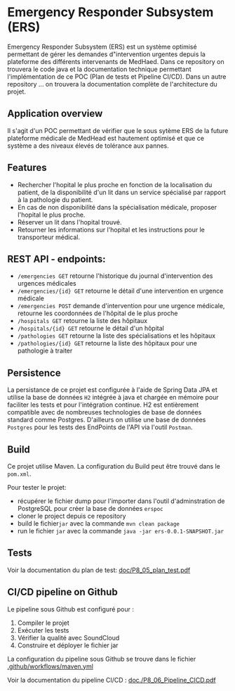# Emergency Responder Subsystem (ERS)

Emergency Responder Subsystem (ERS) est un système optimisé permettant de gérer les demandes d"intervention urgentes depuis la plateforme des différents intervenants de MedHaed. 
Dans ce repository on trouvera le code java et la documentation technique permettant l'implémentation de ce POC (Plan de tests et Pipeline CI/CD). Dans un autre repository ... on trouvera la documentation complète de l'architecture du projet.

## Application overview

Il s'agit d'un POC permettant de vérifier que le sous sytème ERS de la future plateforme médicale de MedHead est hautement optimisé et que ce système a des niveaux élevés de tolérance aux pannes. 

## Features

- Rechercher l'hopital le plus proche en fonction de la localisation du patient, de la disponibilité d'un lit dans un service spécialisé par rapport à la pathologie du patient.
- En cas de non disponibilité dans la spécialisation médicale, proposer l'hopital le plus proche.
- Réserver un lit dans l'hopital trouvé.
- Retourner les informations sur l'hopital et les instructions pour le transporteur médical.


## REST API - endpoints:

+ `/emergencies GET` retourne l'historique du journal d'intervention des urgences médicales
+ `/emergencies/{id} GET` retourne le détail d'une intervention en urgence médicale
+ `/emergencies POST` demande d'intervention pour une urgence médicale, retourne les coordonnées de l'hôpital de le plus proche
+ `/hospitals GET` retourne la liste des hôpitaux
+ `/hospitals/{id} GET` retourne le détail d'un hôpital
+ `/pathologies GET` retourne la liste des spécialisations et les hôpitaux
+ `/pathologies/{id} GET` retourne la liste des hôpitaux pour une pathologie à traiter

## Persistence

La persistance de ce projet est configurée à l'aide de Spring Data JPA et utilise la base de données `H2` intégrée à java et chargée en mémoire pour faciliter les tests 
et pour l'intégration continue. H2 est entièrement compatible avec de nombreuses technologies de base de données standard comme Postgres. D'ailleurs on utilise une base de 
données `Postgres` pour les tests des EndPoints de l'API via l'outil `Postman`. 

## Build

Ce projet utilise Maven. La configuration du Build peut être trouvé dans le `pom.xml`.

Pour tester le projet:
- récupérer le fichier dump pour l'importer dans l'outil d'adminstration de PostgreSQL pour créer la base de données `erspoc`
- cloner le project depuis ce repository
- build le fichier`jar` avec la commande `mvn clean package` 
- run le fichier `jar` avec la commande `java -jar ers-0.0.1-SNAPSHOT.jar`

## Tests

Voir la documentation du plan de test: [doc/P8_05_plan_test.pdf](doc/P8_05_Plan_Test.pdf)

## CI/CD pipeline on Github

Le pipeline sous Github est configuré pour :

  1. Compiler le projet
  2. Exécuter les tests
  3. Vérifier la qualité avec SoundCloud
  4. Construire et déployer le fichier jar

La configuration du pipeline sous Github se trouve 
dans le fichier [.github/workflows/maven.yml](.github/workflows/maven.yml)

Voir la documentation du pipeline CI/CD : [doc./P8_06_Pipeline_CICD.pdf](/doc/P8_06_Pipeline_CICD.pdf)


